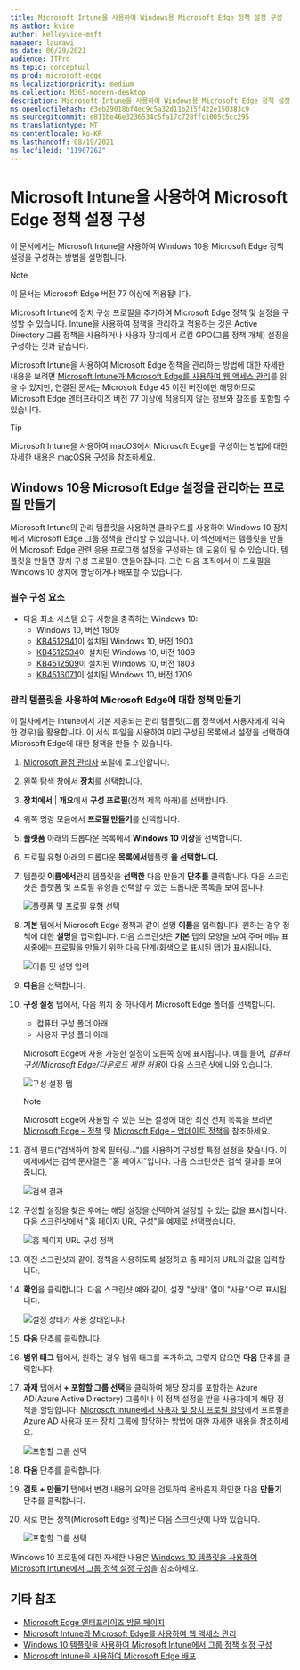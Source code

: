 ```yaml
---
title: Microsoft Intune을 사용하여 Windows용 Microsoft Edge 정책 설정 구성
ms.author: kvice
author: kelleyvice-msft
manager: laurawi
ms.date: 06/29/2021
audience: ITPro
ms.topic: conceptual
ms.prod: microsoft-edge
ms.localizationpriority: medium
ms.collection: M365-modern-desktop
description: Microsoft Intune을 사용하여 Windows용 Microsoft Edge 정책 설정을 구성합니다.
ms.openlocfilehash: 63eb29018bf4ec9c5a32d11b215f422e150383c9
ms.sourcegitcommit: e811be46e3236534c5fa17c728ffc1005c5cc295
ms.translationtype: MT
ms.contentlocale: ko-KR
ms.lasthandoff: 08/19/2021
ms.locfileid: "11907262"
---
```

# <a name="configure-microsoft-edge-policy-settings-with-microsoft-intune"></a>Microsoft Intune을 사용하여 Microsoft Edge 정책 설정 구성

이 문서에서는 Microsoft Intune을 사용하여 Windows 10용 Microsoft Edge 정책 설정을 구성하는 방법을 설명합니다.

> [!NOTE]
> 이 문서는 Microsoft Edge 버전 77 이상에 적용됩니다.

Microsoft Intune에 장치 구성 프로필을 추가하여 Microsoft Edge 정책 및 설정을 구성할 수 있습니다. Intune을 사용하여 정책을 관리하고 적용하는 것은 Active Directory 그룹 정책을 사용하거나 사용자 장치에서 로컬 GPO(그룹 정책 개체) 설정을 구성하는 것과 같습니다.

Microsoft Intune을 사용하여 Microsoft Edge 정책을 관리하는 방법에 대한 자세한 내용을 보려면 [Microsoft Intune과 Microsoft Edge를 사용하여 웹 액세스 관리](/intune/manage-microsoft-edge)를 읽을 수 있지만, 연결된 문서는 Microsoft Edge 45 이전 버전에만 해당하므로 Microsoft Edge 엔터프라이즈 버전 77 이상에 적용되지 않는 정보와 참조를 포함할 수 있습니다.

> [!TIP]
> Microsoft Intune을 사용하여 macOS에서 Microsoft Edge를 구성하는 방법에 대한 자세한 내용은 [macOS용 구성](configure-microsoft-edge-on-mac.md)을 참조하세요.

## <a name="create-a-profile-to-manage-settings-in-microsoft-edge-for-windows-10"></a>Windows 10용 Microsoft Edge 설정을 관리하는 프로필 만들기

Microsoft Intune의 관리 템플릿을 사용하면 클라우드를 사용하여 Windows 10 장치에서 Microsoft Edge 그룹 정책을 관리할 수 있습니다. 이 섹션에서는 템플릿을 만들어 Microsoft Edge 관련 응용 프로그램 설정을 구성하는 데 도움이 될 수 있습니다. 템플릿을 만들면 장치 구성 프로필이 만들어집니다. 그런 다음 조직에서 이 프로필을 Windows 10 장치에 할당하거나 배포할 수 있습니다.

### <a name="prerequisites"></a>필수 구성 요소

- 다음 최소 시스템 요구 사항을 충족하는 Windows 10:
  - Windows 10, 버전 1909
  - [KB4512941](https://support.microsoft.com/kb/4512941)이 설치된 Windows 10, 버전 1903
  - [KB4512534](https://support.microsoft.com/kb/4512534)이 설치된 Windows 10, 버전 1809
  - [KB4512509](https://support.microsoft.com/kb/4512509)이 설치된 Windows 10, 버전 1803
  - [KB4516071](https://support.microsoft.com/kb/4516071)이 설치된 Windows 10, 버전 1709

### <a name="use-administrative-templates-to-create-a-policy-for-microsoft-edge"></a>관리 템플릿을 사용하여 Microsoft Edge에 대한 정책 만들기

이 절차에서는 Intune에서 기본 제공되는 관리 템플릿(그룹 정책에서 사용자에게 익숙한 경우)을 활용합니다. 이 서식 파일을 사용하여 미리 구성된 목록에서 설정을 선택하여 Microsoft Edge에 대한 정책을 만들 수 있습니다.

1. [Microsoft 끝점 관리자](https://endpoint.microsoft.com/) 포털에 로그인합니다.
2. 왼쪽 탐색 창에서 **장치**를 선택합니다.
3. **장치에서** | **개요**에서 **구성 프로필**(정책 제목 아래)를 선택합니다.
4. 위쪽 명령 모음에서 **프로필 만들기**를 선택합니다.
5. **플랫폼** 아래의 드롭다운 목록에서 **Windows 10 이상**을 선택합니다.
6. 프로필 유형 아래의 드롭다운 **목록에서**템플릿 **을 선택합니다.**
7. 템플릿 **이름에서**관리 템플릿을 **선택한** 다음 만들기 **단추를** 클릭합니다. 다음 스크린샷은 플랫폼 및 프로필 유형을 선택할 수 있는 드롭다운 목록을 보여 줍니다.

    ![플랫폼 및 프로필 유형 선택](./media/configure-edge-with-intune/create-profile-platform.png)

7. **기본** 탭에서 Microsoft Edge 정책과 같이 설명 **이름**을 입력합니다. 원하는 경우 정책에 대한 **설명**을 입력합니다.
다음 스크린샷은 **기본** 탭의 모양을 보여 주며 메뉴 표시줄에는 프로필을 만들기 위한 다음 단계(회색으로 표시된 탭)가 표시됩니다.

   ![이름 및 설명 입력](./media/configure-edge-with-intune/create-profile-basics-tab.png)

8. **다음**을 선택합니다.
9. **구성 설정** 탭에서, 다음 위치 중 하나에서 Microsoft Edge 폴더를 선택합니다.

   - 컴퓨터 구성 폴더 아래
   - 사용자 구성 폴더 아래.

   Microsoft Edge에 사용 가능한 설정이 오른쪽 창에 표시됩니다. 예를 들어, *컴퓨터 구성/Microsoft Edge/다운로드 제한 허용*이 다음 스크린샷에 나와 있습니다.

   ![구성 설정 탭](./media/configure-edge-with-intune/create-profile-configuration-settings-tab.png)

   > [!NOTE]
   > Microsoft Edge에 사용할 수 있는 모든 설정에 대한 최신 전체 목록을 보려면 [Microsoft Edge – 정책](./microsoft-edge-policies.md) 및 [Microsoft Edge – 업데이트 정책](./microsoft-edge-update-policies.md)을 참조하세요.

10. 검색 필드("검색하여 항목 필터링...")를 사용하여 구성할 특정 설정을 찾습니다. 이 예제에서는 검색 문자열은 "홈 페이지"입니다. 다음 스크린샷은 검색 결과를 보여 줍니다.

    ![검색 결과](./media/configure-edge-with-intune/create-profile-configuration-settings-tab-search.png)

11. 구성할 설정을 찾은 후에는 해당 설정을 선택하여 설정할 수 있는 값을 표시합니다. 다음 스크린샷에서 "홈 페이지 URL 구성"을 예제로 선택했습니다.

    ![홈 페이지 URL 구성 정책](./media/configure-edge-with-intune/create-profile-configuration-settings-tab-edit-pol.png)

12. 이전 스크린샷과 같이, 정책을 사용하도록 설정하고 홈 페이지 URL의 값을 입력합니다.

13. **확인**을 클릭합니다. 다음 스크린샷 예와 같이, 설정 "상태" 열이 "사용"으로 표시됩니다.

    ![설정 상태가 사용 상태입니다.](./media/configure-edge-with-intune/create-profile-configuration-settings-tab-set-enabled.png)

14. **다음** 단추를 클릭합니다.

15. **범위 태그** 탭에서, 원하는 경우 범위 태그를 추가하고, 그렇지 않으면 **다음** 단추를 클릭합니다.

16. **과제** 탭에서 **+ 포함할 그룹 선택**을 클릭하여 해당 장치를 포함하는 Azure AD(Azure Active Directory) 그룹이나 이 정책 설정을 받을 사용자에게 해당 정책을 할당합니다. [Microsoft Intune에서 사용자 및 장치 프로필 할당](/intune/device-profile-assign)에서 프로필을 Azure AD 사용자 또는 장치 그룹에 할당하는 방법에 대한 자세한 내용을 참조하세요.

    ![포함할 그룹 선택](./media/configure-edge-with-intune/create-profile-assignments-tab.png)

17. **다음** 단추를 클릭합니다.

18. **검토 + 만들기** 탭에서 변경 내용의 요약을 검토하여 올바른지 확인한 다음 **만들기** 단추를 클릭합니다.

19. 새로 만든 정책(Microsoft Edge 정책)은 다음 스크린샷에 나와 있습니다.

    ![포함할 그룹 선택](./media/configure-edge-with-intune/create-profile-new-policy-finished.png)

Windows 10 프로필에 대한 자세한 내용은 [Windows 10 템플릿을 사용하여 Microsoft Intune에서 그룹 정책 설정 구성](/intune/administrative-templates-windows)을 참조하세요.

## <a name="see-also"></a>기타 참조

- [Microsoft Edge 엔터프라이즈 방문 페이지](https://aka.ms/EdgeEnterprise)
- [Microsoft Intune과 Microsoft Edge를 사용하여 웹 액세스 관리](/intune/manage-microsoft-edge)
- [Windows 10 템플릿을 사용하여 Microsoft Intune에서 그룹 정책 설정 구성](/intune/administrative-templates-windows)
- [Microsoft Intune을 사용하여 Microsoft Edge 배포](/intune/apps/apps-windows-edge/?bc=https%3a%2f%2fdocs.microsoft.com%2fDeployEdge%2fbreadcrumb%2ftoc.json&toc=https%3a%2f%2fdocs.microsoft.com%2fDeployEdge%2ftoc.json)
